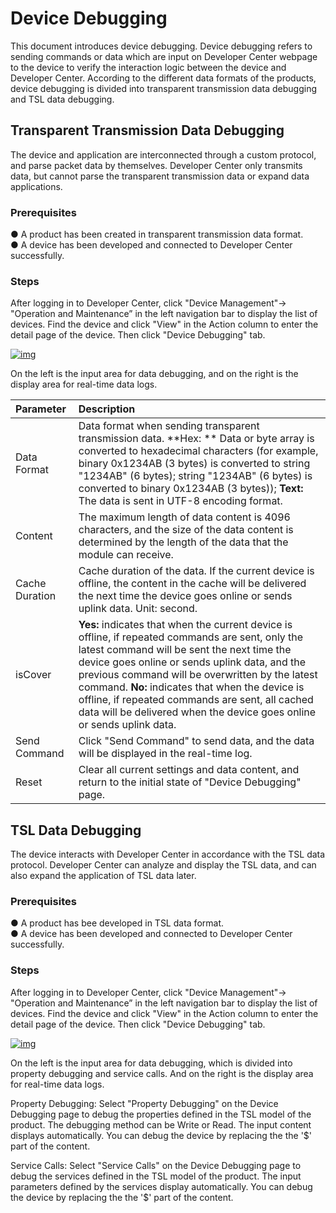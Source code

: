 # Device Debugging

This document introduces device debugging. Device debugging refers to sending commands or data which are input on Developer Center webpage to the device to verify the interaction logic between the device and Developer Center. According to the different data formats of the products, device debugging is divided into transparent transmission data debugging and TSL data debugging.

## **Transparent Transmission Data Debugging**

The device and application are interconnected through a custom protocol, and parse packet data by themselves. Developer Center only transmits data, but cannot parse the transparent transmission data or expand data applications.    

### **Prerequisites**

● A product has been created in transparent transmission data format.<br />
● A device has been developed and connected to Developer Center successfully.

### **Steps**

After logging in to Developer Center, click "Device Management"→ "Operation and Maintenance” in the left navigation bar to display the list of devices. Find the device and click "View" in the Action column to enter the detail page of the device. Then click "Device Debugging" tab.

<a data-fancybox title="img" href="/en/guide/image2022-3-10_13-31-46.png?version=1&modificationDate=1646889716000&api=v2">![img](/en/guide/image2022-3-10_13-31-46.png?version=1&modificationDate=1646889716000&api=v2)</a>

On the left is the input area for data debugging, and on the right is the display area for real-time data logs.

| **Parameter**     | **Description**                                                        |
| :------- | :----------------------------------------------------------- |
| Data Format | Data format when sending transparent transmission data. **Hex: ** Data or byte array is converted to hexadecimal characters (for example, binary 0x1234AB (3 bytes) is converted to string "1234AB" (6 bytes); string "1234AB" (6 bytes) is converted to binary 0x1234AB (3 bytes)); **Text:** The data is sent in UTF-8 encoding format. |
| Content | The maximum length of data content is 4096 characters, and the size of the data content is determined by the length of the data that the module can receive. |
| Cache Duration | Cache duration of the data. If the current device is offline, the content in the cache will be delivered the next time the device goes online or sends uplink data. Unit: second. |
| isCover | **Yes:** indicates that when the current device is offline, if repeated commands are sent, only the latest command will be sent the next time the device goes online or sends uplink data, and the previous command will be overwritten by the latest command. **No:** indicates that when the device is offline, if repeated commands are sent, all cached data will be delivered when the device goes online or sends uplink data. |
| Send Command | Click "Send Command" to send data, and the data will be displayed in the real-time log.          |
| Reset | Clear all current settings and data content, and return to the initial state of "Device Debugging" page. |

## **TSL Data Debugging**

The device interacts with Developer Center in accordance with the TSL data protocol. Developer Center can analyze and display the TSL data, and can also expand the application of TSL data later.

### **Prerequisites**

● A product has bee developed in TSL data format.<br />
● A device has been developed and connected to Developer Center successfully.

### **Steps**

After logging in to Developer Center, click "Device Management"→ "Operation and Maintenance” in the left navigation bar to display the list of devices. Find the device and click "View" in the Action column to enter the detail page of the device. Then click "Device Debugging" tab.

<a data-fancybox title="img" href="/en/guide/image2022-3-10_14-3-55.png?version=1&modificationDate=1646891645000&api=v2">![img](/en/guide/image2022-3-10_14-3-55.png?version=1&modificationDate=1646891645000&api=v2)</a>



On the left is the input area for data debugging,  which is divided into property debugging and service calls. And on the right is the display area for real-time data logs.

Property Debugging: Select "Property Debugging" on the Device Debugging page to debug the properties defined in the TSL model of the product. The debugging method can be Write or Read. The input content displays automatically. You can debug the device by replacing the the '$' part of the content.

Service Calls: Select "Service Calls" on the Device Debugging page to debug the services defined in the TSL model of the product. The input parameters defined by the services display automatically. You can debug the device by replacing the the '$' part of the content.

